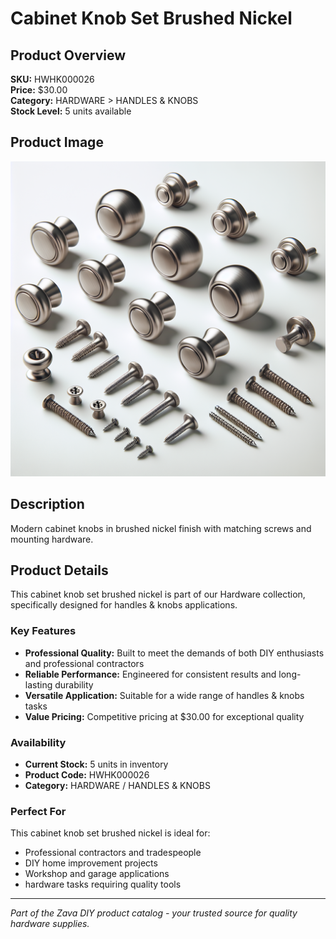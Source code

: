 # Cabinet Knob Set Brushed Nickel

## Product Overview

**SKU:** HWHK000026  
**Price:** $30.00  
**Category:** HARDWARE > HANDLES & KNOBS  
**Stock Level:** 5 units available  

## Product Image

![Cabinet Knob Set Brushed Nickel](https://raw.githubusercontent.com/microsoft/ai-tour-26-zava-diy-dataset-plus-mcp/refs/heads/main/images/hardware_handles_%26_knobs_cabinet_knob_set_brushed_nickel_20250620_200441.png)

## Description

Modern cabinet knobs in brushed nickel finish with matching screws and mounting hardware.

## Product Details

This cabinet knob set brushed nickel is part of our Hardware collection, specifically designed for handles & knobs applications. 

### Key Features

- **Professional Quality:** Built to meet the demands of both DIY enthusiasts and professional contractors
- **Reliable Performance:** Engineered for consistent results and long-lasting durability
- **Versatile Application:** Suitable for a wide range of handles & knobs tasks
- **Value Pricing:** Competitive pricing at $30.00 for exceptional quality

### Availability

- **Current Stock:** 5 units in inventory
- **Product Code:** HWHK000026
- **Category:** HARDWARE / HANDLES & KNOBS

### Perfect For

This cabinet knob set brushed nickel is ideal for:
- Professional contractors and tradespeople
- DIY home improvement projects  
- Workshop and garage applications
- hardware tasks requiring quality tools

---

*Part of the Zava DIY product catalog - your trusted source for quality hardware supplies.*
